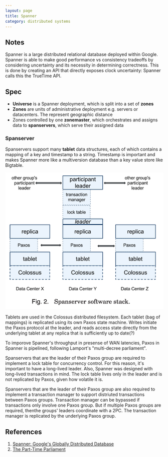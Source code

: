 ```yaml
---
layout: page
title: Spanner
category: distributed systems
---
```


## Notes

Spanner is a large distributed relational database deployed within Google. Spanner is able to make good performance vs consistency tradeoffs by considering uncertainty and its necessity in determining correctness. This is done by creating an API that directly exposes clock uncertainty: Spanner calls this the TrueTime API.

## Spec

* **Universe** is a Spanner deployment, which is split into a set of **zones**
* **Zones** are units of administrative deployment e.g. servers or datacenters. The represent geographic distance
* Zones controlled by one **zonemaster**, which orchestrates and assigns data to **spanservers**, which serve their assigned data

### Spanserver

Spanservers support many **tablet** data structures, each of which contains a mapping of a key and timestamp to a string. Timestamp is important and makes Spanner more like a multiversion database than a key value store like Bigtable.

![](../res/img/2019-04-24-09-48-53.png)

Tablets are used in the Colossus distributed filesystem. Each tablet (bag of mappings) is replicated using its own Paxos state machine. Writes initiate the Paxos protocol at the leader, and reads access state directly from the underlying tablet at any replica that is sufficiently up to date(?) 

<p class="message">
To imporove Spanner's throughput in presense of WAN latencies, Paxos in Spanner is pipelined, following Lamport's "multi-decree parliament". 
</p>

Spanservers that are the leader of their Paxos group are required to implement a lock table for concurrency control. For this reason, it's important to have a long-lived leader. Also, Spanner was designed with long-lived transactions in mind. The lock table lives only in the leader and is not replicated by Paxos, given how volatile it is.

Spanservers that are the leader of their Paxos group are also required to implement a transaction manager to support distriuted transactions between Paxos groups. Transaction manager can be bypassed if transactions only involve one Paxos group. But if multiple Paxos groups are required, thenthe groups' leaders coordinate with a 2PC. The transaction manager is replicated by the underlying Paxos group.

## References

1. [Spanner: Google's Globally Distributed Database](https://storage.googleapis.com/pub-tools-public-publication-data/pdf/65b514eda12d025585183a641b5a9e096a3c4be5.pdf)
2. [The Part-Time Parliament](https://lamport.azurewebsites.net/pubs/lamport-paxos.pdf)